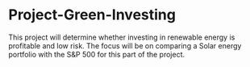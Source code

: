 # Project-Green-Investing
This project will determine whether investing in renewable energy is profitable and low risk. The focus will be on comparing a Solar energy portfolio with the S&amp;P 500 for this part of the project. 
